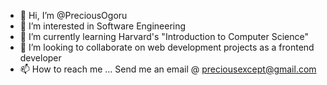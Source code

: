 - 👋 Hi, I’m @PreciousOgoru
- 👀 I’m interested in Software Engineering
- 🌱 I’m currently learning Harvard's "Introduction to Computer Science"
- 💞️ I’m looking to collaborate on web development projects as a frontend developer
- 📫 How to reach me ... Send me an email @ preciousexcept@gmail.com

<!---
PreciousOgoru/PreciousOgoru is a ✨ special ✨ repository because its `README.md` (this file) appears on your GitHub profile.
You can click the Preview link to take a look at your changes.
--->
